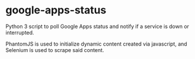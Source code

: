 # google-apps-status
Python 3 script to poll Google Apps status and notify if a service is down or interrupted.

PhantomJS is used to initialize dynamic content created via javascript, and Selenium is used to scrape said content.
